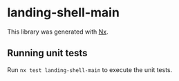 # landing-shell-main

This library was generated with [Nx](https://nx.dev).

## Running unit tests

Run `nx test landing-shell-main` to execute the unit tests.
